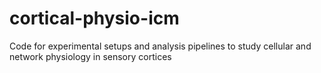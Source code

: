 # cortical-physio-icm
Code for experimental setups and analysis pipelines to study cellular and network physiology in sensory cortices
